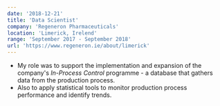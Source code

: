 ```yaml
---
date: '2018-12-21'
title: 'Data Scientist'
company: 'Regeneron Pharmaceuticals'
location: 'Limerick, Irelend'
range: 'September 2017 - September 2018'
url: 'https://www.regeneron.ie/about/limerick'
---
```


- My role was to support the implementation and expansion of the company's _In-Process Control_ programme - a database that gathers data from the production process.
- Also to apply statistical tools to monitor production process performance and identify trends.
